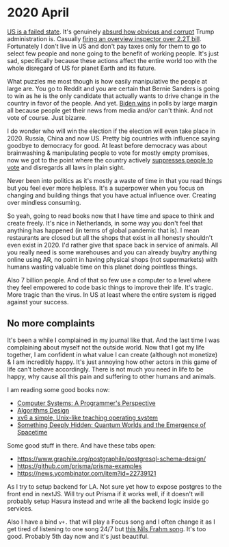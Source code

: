 # 2020 April

[US is a failed state](https://www.reddit.com/r/bestof/comments/fx03ri/upm_me_all_dogs_lays_out_the_trump/). It's genuinely [absurd how obvious and corrupt](https://www.reddit.com/r/politics/comments/fumh2n/megathread_president_donald_trump_fires/?sort=top) Trump administration is. Casually [firing an overview inspector over 2.2T bill](https://www.reddit.com/r/politics/comments/fwp42m/megathread_president_donald_trump_removes/?sort=top). Fortunately I don't live in US and don't pay taxes only for them to go to select few people and none going to the benefit of working people. It's just sad, specifically because these actions affect the entire world too with the whole disregard of US for planet Earth and its future.

What puzzles me most though is how easily manipulative the people at large are. You go to Reddit and you are certain that Bernie Sanders is going to win as he is the only candidate that actually wants to drive change in the country in favor of the people. And yet. [Biden wins](https://www.reddit.com/r/politics/comments/fx8hga/megathread_bernie_sanders_ends_2020_democratic/?sort=top) in polls by large margin all because people get their news from media and/or can't think. And not vote of course. Just bizarre.

I do wonder who will win the election if the election will even take place in 2020. Russia, China and now US. Pretty big countries with influence saying goodbye to democracy for good. At least before democracy was about brainwashing & manipulating people to vote for mostly empty promises, now we got to the point where the country actively [suppresses people to vote](https://www.reddit.com/r/pics/comments/fwr2vl/voting_in_wisconsin_during_a_pandemic/) and disregards all laws in plain sight.

Never been into politics as it's mostly a waste of time in that you read things but you feel ever more helpless. It's a superpower when you focus on changing and building things that you have actual influence over. Creating over mindless consuming.

So yeah, going to read books now that I have time and space to think and create freely. It's nice in Netherlands, in some way you don't feel that anything has happened (in terms of global pandemic that is). I mean restaurants are closed but all the shops that exist in all honesty shouldn't even exist in 2020. I'd rather give that space back in service of animals. All you really need is some warehouses and you can already buy/try anything online using AR, no point in having physical shops (not supermarkets) with humans wasting valuable time on this planet doing pointless things.

Also 7 billion people. And of that so few use a computer to a level where they feel empowered to code basic things to improve their life. It's tragic. More tragic than the virus. In US at least where the entire system is rigged against your success.

## No more complaints

It's been a while I complained in my journal like that. And the last time I was complaining about myself not the outside world. Now that I got my life together, I am confident in what value I can create (although not monetize) & I am incredibly happy. It's just annoying how other actors in this game of life can't behave accordingly. There is not much you need in life to be happy, why cause all this pain and suffering to other humans and animals.

I am reading some good books now:

- [Computer Systems: A Programmer's Perspective](https://www.goodreads.com/book/show/829182.Computer_Systems)
- [Algorithms Design](https://www.goodreads.com/book/show/145055.Algorithm_Design)
- [xv6 a simple, Unix-like teaching operating system](https://www.goodreads.com/book/show/28241422-xv6-a-simple-unix-like-teaching-operating-system)
- [Something Deeply Hidden: Quantum Worlds and the Emergence of Spacetime](https://www.goodreads.com/book/show/44065062-something-deeply-hidden)

Some good stuff in there. And have these tabs open:

- https://www.graphile.org/postgraphile/postgresql-schema-design/
- https://github.com/prisma/prisma-examples
- https://news.ycombinator.com/item?id=22739121

As I try to setup backend for LA. Not sure yet how to expose postgres to the front end in nextJS. Will try out Prisma if it works well, if it doesn't will probably setup Hasura instead and write all the backend logic inside go services.

Also I have a bind `v+.` that will play a Focus song and I often change it as I get tired of listening to one song 24/7 but [this Nils Frahm song](https://open.spotify.com/track/1LjaunC39SgsMZEln8EpDj?si=GlXYSpsATuedi5NLvnK3gw). It's too good. Probably 5th day now and it's just beautiful.
